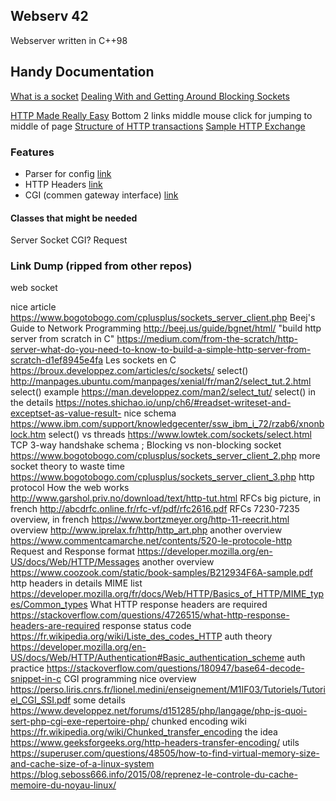 
## Webserv 42
Webserver written in C++98
  
## Handy Documentation
[What is a socket](https://beej.us/guide/bgnet/html/index-wide.html#:~:text=2-,What%20is%20a%20socket%3F,-You%20hear%20talk)
[Dealing With and Getting Around Blocking Sockets](http://dwise1.net/pgm/sockets/blocking.html)

[HTTP Made Really Easy](https://www.jmarshall.com/easy/http/)
Bottom 2 links middle mouse click for jumping to middle of page
[Structure of HTTP transactions](https://www.jmarshall.com/easy/http/#:~:text=Table%20of%20Contents-,Structure%20of%20HTTP%20Transactions,-Like%20most%20network)
[Sample HTTP Exchange](https://www.jmarshall.com/easy/http/#:~:text=Table%20of%20Contents-,Sample%20HTTP%20Exchange,After%20sending%20the%20response%2C%20the%20server%20closes%20the%20socket.,-To%20familiarize%20yourself)

  

### Features
- Parser for config [link](https://www.nginx.com/resources/wiki/start/topics/examples/full/)
- HTTP Headers [link](https://developer.mozilla.org/en-US/docs/Web/HTTP/Headers)
- CGI (commen gateway interface)  [link](https://en.wikipedia.org/wiki/Common_Gateway_Interface)

  
#### Classes that might be needed
Server
Socket
CGI?
Request

### Link Dump (ripped from other repos)
web socket

nice article https://www.bogotobogo.com/cplusplus/sockets_server_client.php
Beej's Guide to Network Programming http://beej.us/guide/bgnet/html/
"build http server from scratch in C" https://medium.com/from-the-scratch/http-server-what-do-you-need-to-know-to-build-a-simple-http-server-from-scratch-d1ef8945e4fa
Les sockets en C https://broux.developpez.com/articles/c/sockets/
select() http://manpages.ubuntu.com/manpages/xenial/fr/man2/select_tut.2.html
select() example https://man.developpez.com/man2/select_tut/
select() in the details https://notes.shichao.io/unp/ch6/#readset-writeset-and-exceptset-as-value-result-
nice schema https://www.ibm.com/support/knowledgecenter/ssw_ibm_i_72/rzab6/xnonblock.htm
select() vs threads https://www.lowtek.com/sockets/select.html
TCP 3-way handshake schema ; Blocking vs non-blocking socket https://www.bogotobogo.com/cplusplus/sockets_server_client_2.php
more socket theory to waste time https://www.bogotobogo.com/cplusplus/sockets_server_client_3.php
http protocol
How the web works http://www.garshol.priv.no/download/text/http-tut.html
RFCs big picture, in french http://abcdrfc.online.fr/rfc-vf/pdf/rfc2616.pdf
RFCs 7230-7235 overview, in french https://www.bortzmeyer.org/http-11-reecrit.html
overview http://www.iprelax.fr/http/http_art.php
another overview https://www.commentcamarche.net/contents/520-le-protocole-http
Request and Response format https://developer.mozilla.org/en-US/docs/Web/HTTP/Messages
another overview https://www.coozook.com/static/book-samples/B212934F6A-sample.pdf
http headers in details
MIME list https://developer.mozilla.org/fr/docs/Web/HTTP/Basics_of_HTTP/MIME_types/Common_types
What HTTP response headers are required https://stackoverflow.com/questions/4726515/what-http-response-headers-are-required
response status code https://fr.wikipedia.org/wiki/Liste_des_codes_HTTP
auth theory https://developer.mozilla.org/en-US/docs/Web/HTTP/Authentication#Basic_authentication_scheme
auth practice https://stackoverflow.com/questions/180947/base64-decode-snippet-in-c
CGI programming
nice overview https://perso.liris.cnrs.fr/lionel.medini/enseignement/M1IF03/Tutoriels/Tutoriel_CGI_SSI.pdf
some details https://www.developpez.net/forums/d151285/php/langage/php-js-quoi-sert-php-cgi-exe-repertoire-php/
chunked encoding
wiki https://fr.wikipedia.org/wiki/Chunked_transfer_encoding
the idea https://www.geeksforgeeks.org/http-headers-transfer-encoding/
utils
https://superuser.com/questions/48505/how-to-find-virtual-memory-size-and-cache-size-of-a-linux-system
https://blog.seboss666.info/2015/08/reprenez-le-controle-du-cache-memoire-du-noyau-linux/
